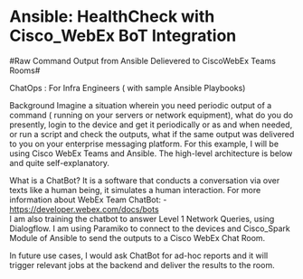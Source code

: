 # Ansible: HealthCheck with Cisco_WebEx BoT Integration #
#Raw Command Output from Ansible Delievered to CiscoWebEx Teams Rooms#

ChatOps : For Infra Engineers ( with sample Ansible Playbooks) 

Background
Imagine a situation wherein you need periodic output of a command ( running on your servers or network equipment), what do you do presently, login to the device and get it periodically or as and when needed, or run a script and check the outputs, what if the same output was delivered to you on your enterprise messaging platform. For this example, I will be using Cisco WebEx Teams and Ansible. 
The high-level architecture is below and quite self-explanatory. 


What is a ChatBot?
It is a software that conducts a conversation via over texts like a human being, it simulates a human interaction. For more information about WebEx Team ChatBot: -
https://developer.webex.com/docs/bots		
I am also training the chatbot to answer Level 1 Network Queries, using Dialogflow.
I am using Paramiko to connect to the devices and Cisco_Spark Module of Ansible to send the outputs to a Cisco WebEx Chat Room.

In future use cases, I would ask ChatBot for ad-hoc reports and it will trigger relevant jobs at the backend and deliver the results to the room. 
